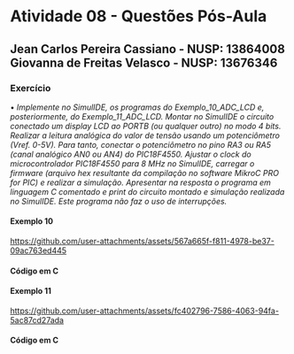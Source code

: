 # Atividade 08 - Questões Pós-Aula

## Jean Carlos Pereira Cassiano - NUSP: 13864008 <br> Giovanna de Freitas Velasco - NUSP: 13676346

### Exercício

• *Implemente no SimulIDE, os programas do Exemplo_10_ADC_LCD e, posteriormente, do Exemplo_11_ADC_LCD. Montar no SimulIDE o circuito conectado um display LCD ao PORTB (ou qualquer outro) no modo 4 bits. Realizar a leitura analógica do valor de tensão usando um potenciômetro (Vref. 0-5V). Para tanto, conectar o potenciômetro no pino RA3 ou RA5 (canal analógico AN0 ou AN4) do PIC18F4550. Ajustar o clock do microcontrolador PIC18F4550 para 8 MHz no SimulIDE, carregar o firmware (arquivo hex resultante da compilação no software MikroC PRO for PIC) e realizar a simulação. Apresentar na resposta o programa em linguagem C comentado e print do circuito montado e simulação realizada no SimulIDE. Este programa não faz o uso de interrupções.*

#### Exemplo 10

https://github.com/user-attachments/assets/567a665f-f811-4978-be37-09ac763ed445

#### Código em C

#### Exemplo 11

https://github.com/user-attachments/assets/fc402796-7586-4063-94fa-5ac87cd27ada


#### Código em C
